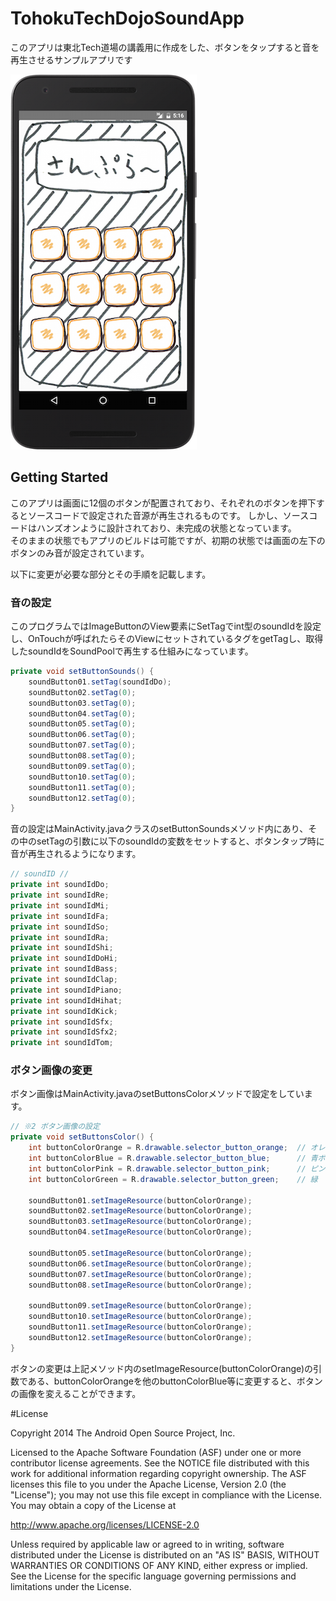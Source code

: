# TohokuTechDojoSoundApp
このアプリは東北Tech道場の講義用に作成をした、ボタンをタップすると音を再生させるサンプルアプリです  
  
  
![Qiita](https://raw.githubusercontent.com/TomiGie/TohokuTechDojoSoundApp/master/capture/MainActivity.png "Qiita")

## Getting Started
このアプリは画面に12個のボタンが配置されており、それぞれのボタンを押下するとソースコードで設定された音源が再生されるものです。
しかし、ソースコードはハンズオンように設計されており、未完成の状態となっています。  
そのままの状態でもアプリのビルドは可能ですが、初期の状態では画面の左下のボタンのみ音が設定されています。  
  
以下に変更が必要な部分とその手順を記載します。


### 音の設定
このプログラムではImageButtonのView要素にSetTagでint型のsoundIdを設定し、OnTouchが呼ばれたらそのViewにセットされているタグをgetTagし、取得したsoundIdをSoundPoolで再生する仕組みになっています。  
```java:MainActivity.java
private void setButtonSounds() {
    soundButton01.setTag(soundIdDo);
    soundButton02.setTag(0);
    soundButton03.setTag(0);
    soundButton04.setTag(0);
    soundButton05.setTag(0);
    soundButton06.setTag(0);
    soundButton07.setTag(0);
    soundButton08.setTag(0);
    soundButton09.setTag(0);
    soundButton10.setTag(0);
    soundButton11.setTag(0);
    soundButton12.setTag(0);
}
```
  
音の設定はMainActivity.javaクラスのsetButtonSoundsメソッド内にあり、その中のsetTagの引数に以下のsoundIdの変数をセットすると、ボタンタップ時に音が再生されるようになります。

```java:MainActivity.java
// soundID //
private int soundIdDo;
private int soundIdRe;
private int soundIdMi;
private int soundIdFa;
private int soundIdSo;
private int soundIdRa;
private int soundIdShi;
private int soundIdDoHi;
private int soundIdBass;
private int soundIdClap;
private int soundIdPiano;
private int soundIdHihat;
private int soundIdKick;
private int soundIdSfx;
private int soundIdSfx2;
private int soundIdTom;
```

### ボタン画像の変更
ボタン画像はMainActivity.javaのsetButtonsColorメソッドで設定をしています。
```java:MainActivity.java
// ※2 ボタン画像の設定
private void setButtonsColor() {
    int buttonColorOrange = R.drawable.selector_button_orange;  // オレンジ
    int buttonColorBlue = R.drawable.selector_button_blue;      // 青ボタン
    int buttonColorPink = R.drawable.selector_button_pink;      // ピンク
    int buttonColorGreen = R.drawable.selector_button_green;    // 緑

    soundButton01.setImageResource(buttonColorOrange);
    soundButton02.setImageResource(buttonColorOrange);
    soundButton03.setImageResource(buttonColorOrange);
    soundButton04.setImageResource(buttonColorOrange);

    soundButton05.setImageResource(buttonColorOrange);
    soundButton06.setImageResource(buttonColorOrange);
    soundButton07.setImageResource(buttonColorOrange);
    soundButton08.setImageResource(buttonColorOrange);

    soundButton09.setImageResource(buttonColorOrange);
    soundButton10.setImageResource(buttonColorOrange);
    soundButton11.setImageResource(buttonColorOrange);
    soundButton12.setImageResource(buttonColorOrange);
}
```
ボタンの変更は上記メソッド内のsetImageResource(buttonColorOrange)の引数である、buttonColorOrangeを他のbuttonColorBlue等に変更すると、ボタンの画像を変えることができます。  


#License

Copyright 2014 The Android Open Source Project, Inc.

Licensed to the Apache Software Foundation (ASF) under one or more contributor license agreements. See the NOTICE file distributed with this work for additional information regarding copyright ownership. The ASF licenses this file to you under the Apache License, Version 2.0 (the "License"); you may not use this file except in compliance with the License. You may obtain a copy of the License at

http://www.apache.org/licenses/LICENSE-2.0

Unless required by applicable law or agreed to in writing, software distributed under the License is distributed on an "AS IS" BASIS, WITHOUT WARRANTIES OR CONDITIONS OF ANY KIND, either express or implied. See the License for the specific language governing permissions and limitations under the License.
